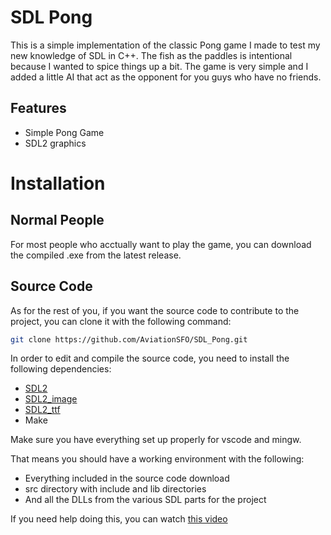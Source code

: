 # SDL Pong
This is a simple implementation of the classic Pong game I made to test my new knowledge of SDL in C++. The fish as the paddles is intentional because I wanted to spice things up a bit. The game is very simple and I added a little AI that act as the opponent for you guys who have no friends.

## Features
- Simple Pong Game
- SDL2 graphics

# Installation
## Normal People
For most people who acctually want to play the game, you can download the compiled .exe from the latest release.

## Source Code
As for the rest of you, if you want the source code to contribute to the project, you can clone it with the following command:

```bash
git clone https://github.com/AviationSFO/SDL_Pong.git
```
In order to edit and compile the source code, you need to install the following dependencies:

* [SDL2](https://www.libsdl.org/download-2.0.php)
* [SDL2_image](https://www.libsdl.org/projects/SDL_image/release-2.0.php)
* [SDL2_ttf](https://www.libsdl.org/projects/SDL_ttf/release-2.0.php)
* Make

Make sure you have everything set up properly for vscode and mingw.

That means you should have a working environment with the following:
* Everything included in the source code download
* src directory with include and lib directories
* And all the DLLs from the various SDL parts for the project

If you need help doing this, you can watch [this video](https://www.youtube.com/watch?v=jUZZC9UXyFs)